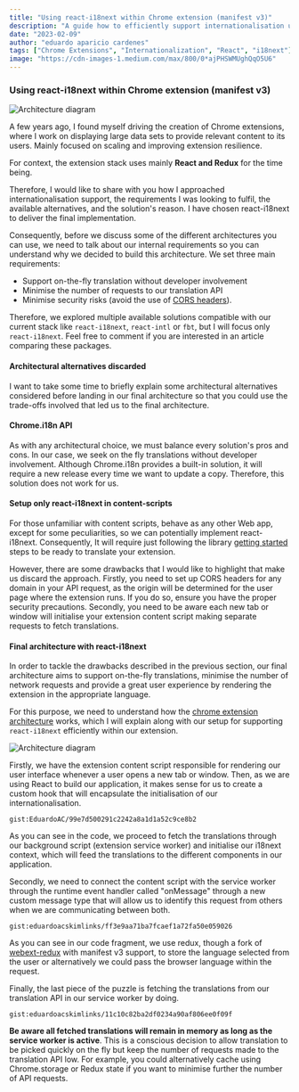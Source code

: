 ```yaml
---
title: "Using react-i18next within Chrome extension (manifest v3)"
description: "A guide how to efficiently support internationalisation using react-i18next"
date: "2023-02-09"
author: "eduardo aparicio cardenes"
tags: ["Chrome Extensions", "Internationalization", "React", "i18next"]
image: "https://cdn-images-1.medium.com/max/800/0*ajPHSWMUghQqO5U6"
---
```


### Using react-i18next within Chrome extension (manifest v3)

![Architecture diagram](https://cdn-images-1.medium.com/max/800/0*ajPHSWMUghQqO5U6)

A few years ago, I found myself driving the creation of Chrome extensions, where I work on displaying large data sets to provide relevant content to its users. Mainly focused on scaling and improving extension resilience.

For context, the extension stack uses mainly **React and Redux** for the time being.

Therefore, I would like to share with you how I approached internationalisation support, the requirements I was looking to fulfil, the available alternatives, and the solution's reason. I have chosen react-i18next to deliver the final implementation.

Consequently, before we discuss some of the different architectures you can use, we need to talk about our internal requirements so you can understand why we decided to build this architecture. We set three main requirements:

- Support on-the-fly translation without developer involvement
- Minimise the number of requests to our translation API
- Minimise security risks (avoid the use of [CORS headers](https://medium.com/@ehayushpathak/security-risks-of-cors-e3f4a25c04d7)).

Therefore, we explored multiple available solutions compatible with our current stack like `react-i18next`, `react-intl` or `fbt`, but I will focus only `react-i18next`. Feel free to comment if you are interested in an article comparing these packages.

#### Architectural alternatives discarded

I want to take some time to briefly explain some architectural alternatives considered before landing in our final architecture so that you could use the trade-offs involved that led us to the final architecture.

#### Chrome.i18n API

As with any architectural choice, we must balance every solution's pros and cons. In our case, we seek on the fly translations without developer involvement. Although Chrome.i18n provides a built-in solution, it will require a new release every time we want to update a copy. Therefore, this solution does not work for us.

#### Setup only react-i18next in content-scripts

For those unfamiliar with content scripts, behave as any other Web app, except for some peculiarities, so we can potentially implement react-i18next. Consequently, It will require just following the library [getting started](https://react.i18next.com/getting-started) steps to be ready to translate your extension.

However, there are some drawbacks that I would like to highlight that make us discard the approach. Firstly, you need to set up CORS headers for any domain in your API request, as the origin will be determined for the user page where the extension runs. If you do so, ensure you have the proper security precautions. Secondly, you need to be aware each new tab or window will initialise your extension content script making separate requests to fetch translations.

#### Final architecture with react-i18next

In order to tackle the drawbacks described in the previous section, our final architecture aims to support on-the-fly translations, minimise the number of network requests and provide a great user experience by rendering the extension in the appropriate language.

For this purpose, we need to understand how the [chrome extension architecture](https://developer.chrome.com/docs/extensions/mv3/architecture-overview/#arch) works, which I will explain along with our setup for supporting `react-i18next` efficiently within our extension.

![Architecture diagram](https://cdn-images-1.medium.com/max/800/0*ajPHSWMUghQqO5U6)

Firstly, we have the extension content script responsible for rendering our user interface whenever a user opens a new tab or window. Then, as we are using React to build our application, it makes sense for us to create a custom hook that will encapsulate the initialisation of our internationalisation.

```gist:EduardoAC/99e7d500291c2242a8a1d1a52c9ce8b2```

As you can see in the code, we proceed to fetch the translations through our background script (extension service worker) and initialise our i18next context, which will feed the translations to the different components in our application.

Secondly, we need to connect the content script with the service worker through the runtime event handler called "onMessage" through a new custom message type that will allow us to identify this request from others when we are communicating between both.

```gist:eduardoacskimlinks/ff3e9aa71ba7fcaef1a72fa50e059026```

As you can see in our code fragment, we use redux, though a fork of [webext-redux](https://github.com/eduardoacskimlinks/webext-redux) with manifest v3 support, to store the language selected from the user or alternatively we could pass the browser language within the request.

Finally, the last piece of the puzzle is fetching the translations from our translation API in our service worker by doing.

```gist:eduardoacskimlinks/11c10c82ba2df0234a90af806ee0f09f```

**Be aware all fetched translations will remain in memory as long as the service worker is active**. This is a conscious decision to allow translation to be picked quickly on the fly but keep the number of requests made to the translation API low. For example, you could alternatively cache using Chrome.storage or Redux state if you want to minimise further the number of API requests. 